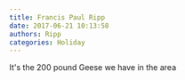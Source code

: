 ```yaml
---
title: Francis Paul Ripp
date: 2017-06-21 10:13:58
authors: Ripp
categories: Holiday
---
```


 It's the 200 pound Geese we have in the area